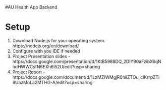 #AU Health App Backend

<h1>Setup</h1>
<ol>
<li>Download Node.js for your operating system. https://nodejs.org/en/download/ </li>
<li>Configure with you IDE if needed</li>
<li>Project Presentation slides - https://docs.google.com/presentation/d/1KtB5988DQ_2DIY90aFzibX6qNhdHWWCsfN6EXh6I52U/edit?usp=sharing</li>
<li>Project Report - https://docs.google.com/document/d/1LzMZIWMgjR0hiiZTOu_clKrrpZTi8UazMnLa2MTHG-A/edit?usp=sharing</li>
</ol>
